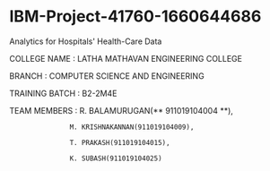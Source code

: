 # IBM-Project-41760-1660644686

Analytics for Hospitals' Health-Care Data

COLLEGE NAME : LATHA MATHAVAN ENGINEERING COLLEGE

BRANCH : COMPUTER SCIENCE AND ENGINEERING

TRAINING BATCH : B2-2M4E

TEAM  MEMBERS    : R. BALAMURUGAN(** 911019104004 **),

                   M. KRISHNAKANNAN(911019104009),
                   
                   T. PRAKASH(911019104015),
                   
                   K. SUBASH(911019104025)






